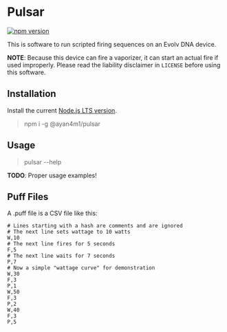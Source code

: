 # Pulsar

[![npm version](https://badge.fury.io/js/@ayan4m1%2Fpulsar.svg)](https://badge.fury.io/js/@ayan4m1%2Fpulsar)

This is software to run scripted firing sequences on an Evolv DNA device.

**NOTE**: Because this device can fire a vaporizer, it can start an actual fire if used improperly. Please read the liability disclaimer in `LICENSE` before using this software.

## Installation

Install the current [Node.js LTS version](https://nodejs.org/en).

> npm i -g @ayan4m1/pulsar

## Usage

> pulsar --help

**TODO**: Proper usage examples!

## Puff Files

A .puff file is a CSV file like this:

```csv
# Lines starting with a hash are comments and are ignored
# The next line sets wattage to 10 watts
W,10
# The next line fires for 5 seconds
F,5
# The next line waits for 7 seconds
P,7
# Now a simple "wattage curve" for demonstration
W,30
F,3
P,1
W,50
F,3
P,2
W,40
F,3
P,5
```
